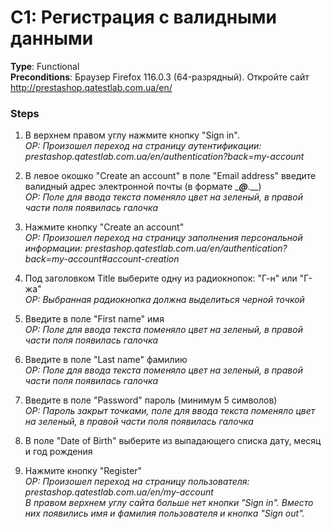 # C1: Регистрация с валидными данными

**Type**: Functional  
**Preconditions**: Браузер Firefox 116.0.3 (64-разрядный). Откройте сайт http://prestashop.qatestlab.com.ua/en/ 

### Steps
1. В верхнем правом углу нажмите кнопку "Sign in".  
*ОР: Произошел переход на страницу аутентификации: prestashop.qatestlab.com.ua/en/authentication?back=my-account*

2. В левое окошко "Create an account" в поле "Email address" введите валидный адрес электронной почты (в формате ____@___.__)  
*ОР: Поле для ввода текста поменяло цвет на зеленый, в правой части поля появилась галочка*

3. Нажмите кнопку "Create an account"  
*ОР: Произошел переход на страницу заполнения персональной информации: prestashop.qatestlab.com.ua/en/authentication?back=my-account#account-creation*  

4. Под заголовком Title выберите одну из радиокнопок: "Г-н" или "Г-жа"  
*ОР: Выбранная радиокнопка должна выделиться черной точкой*

5. Введите в поле "First name" имя  
*ОР: Поле для ввода текста поменяло цвет на зеленый, в правой части поля появилась галочка*

6. Введите в поле "Last name" фамилию  
*ОР: Поле для ввода текста поменяло цвет на зеленый, в правой части поля появилась галочка*

7. Введите в поле "Password" пароль (минимум 5 символов)  
*ОР: Пароль закрыт точками, поле для ввода текста поменяло цвет на зеленый, в правой части поля появилась галочка*

8. В поле "Date of Birth" выберите из выпадающего списка дату, месяц и год рождения

9. Нажмите кнопку "Register"  
*ОР: Произошел переход на страницу пользователя: prestashop.qatestlab.com.ua/en/my-account*  
*В правом верхнем углу сайта больше нет кнопки "Sign in". Вместо них появились имя и фамилия пользователя и кнопка "Sign out".*

